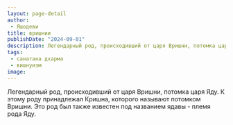 ```yaml
---
layout: page-detail
author:
 - Яшодеви
title: вришнии
publishDate: "2024-09-01"
description: Легендарный род, происходивший от царя Вришни, потомка царя Яду. К этому роду принадлежал Кришна, которого называют потомком Вришни. Это род был также известен под названием ядавы - племя рода Яду.
tags:
 - санатана дхарма
 - вишнуизм
image: 
---
```


Легендарный род, происходивший от царя Вришни, потомка царя Яду. К этому роду принадлежал Кришна, которого называют потомком Вришни. Это род был также известен под названием ядавы - племя рода Яду.


